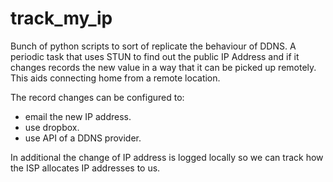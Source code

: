 track_my_ip
===========

Bunch of python scripts to sort of replicate the behaviour of
DDNS. A periodic task that uses STUN to find out the public
IP Address and if it changes records the new value in a way
that it can be picked up remotely. This aids connecting
home from a remote location.

The record changes can be configured to:
- email the new IP address.
- use dropbox.
- use API of a DDNS provider.

In additional the change of IP address is logged locally
so we can track how the ISP allocates IP addresses to us.
